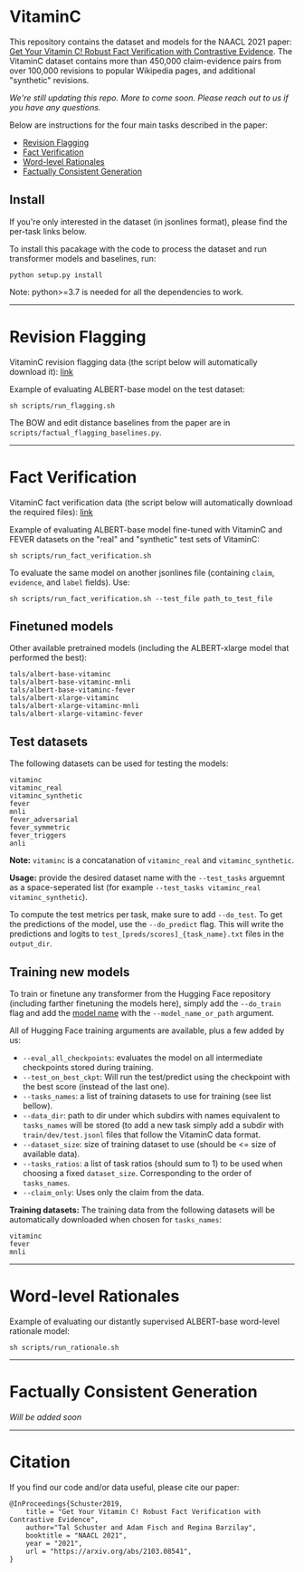 # VitaminC
This repository contains the dataset and models for the NAACL 2021 paper: [Get Your Vitamin C! Robust Fact Verification with Contrastive Evidence](https://arxiv.org/abs/2103.08541). The VitaminC dataset contains more than 450,000 claim-evidence pairs from over 100,000 revisions to popular Wikipedia pages, and additional "synthetic" revisions.

*We're still updating this repo. More to come soon. Please reach out to us if you have any questions.*

Below are instructions for the four main tasks described in the paper:
* [Revision Flagging](#revision-flagging)
* [Fact Verification](#fact-verification)
* [Word-level Rationales](#word-level-rationales)
* [Factually Consistent Generation](#factually-consistent-generation)

## Install

If you're only interested in the dataset (in jsonlines format), please find the per-task links below.

To install this pacakage with the code to process the dataset and run transformer models and baselines, run:
```
python setup.py install
```
Note: python>=3.7 is needed for all the dependencies to work.

---
# Revision Flagging
VitaminC revision flagging data (the script below will automatically download it): [link](https://github.com/TalSchuster/talschuster.github.io/raw/master/static/vitaminc_flagging.zip)

Example of evaluating ALBERT-base model on the test dataset:
```
sh scripts/run_flagging.sh
```

The BOW and edit distance baselines from the paper are in `scripts/factual_flagging_baselines.py`.

---

# Fact Verification

VitaminC fact verification data (the script below will automatically download the required files): [link](https://github.com/TalSchuster/talschuster.github.io/raw/master/static/vitaminc.zip)

Example of evaluating ALBERT-base model fine-tuned with VitaminC and FEVER datasets on the "real" and "synthetic" test sets of VitaminC:
```
sh scripts/run_fact_verification.sh
```
To evaluate the same model on another jsonlines file (containing `claim`, `evidence`, and `label` fields). Use:
```
sh scripts/run_fact_verification.sh --test_file path_to_test_file
```

## Finetuned models
Other available pretrained models (including the ALBERT-xlarge model that performed the best):
```
tals/albert-base-vitaminc
tals/albert-base-vitaminc-mnli
tals/albert-base-vitaminc-fever
tals/albert-xlarge-vitaminc
tals/albert-xlarge-vitaminc-mnli
tals/albert-xlarge-vitaminc-fever
```

## Test datasets
The following datasets can be used for testing the models:
```
vitaminc
vitaminc_real
vitaminc_synthetic
fever
mnli
fever_adversarial
fever_symmetric
fever_triggers
anli
```
**Note:** `vitaminc` is a concatanation of `vitaminc_real` and `vitaminc_synthetic`.

**Usage:** provide the desired dataset name with the `--test_tasks` arguemnt as a space-seperated list (for example `--test_tasks vitaminc_real vitaminc_synthetic`).

To compute the test metrics per task, make sure to add `--do_test`. To get the predictions of the model, use the `--do_predict` flag. This will write the predictions and logits to `test_[preds/scores]_{task_name}.txt` files in the `output_dir`.

## Training new models
To train or finetune any transformer from the Hugging Face repository (including farther finetuning the models here), simply add the `--do_train` flag and add the [model name](https://huggingface.co/models) with the `--model_name_or_path` argument.

All of Hugging Face training arguments are available, plus a few added by us:
* `--eval_all_checkpoints`: evaluates the model on all intermediate checkpoints stored during training.
* `--test_on_best_ckpt`: Will run the test/predict using the checkpoint with the best score (instead of the last one).
* `--tasks_names`: a list of training datasets to use for training (see list bellow).
* `--data_dir`: path to dir under which subdirs with names equivalent to `tasks_names` will be stored (to add a new task simply add a subdir with `train/dev/test.jsonl` files that follow the VitaminC data format.
* `--dataset_size`: size of training dataset to use (should be <= size of available data).
* `--tasks_ratios`: a list of task ratios (should sum to 1) to be used when choosing a fixed `dataset_size`. Corresponding to the order of `tasks_names`.
* `--claim_only`: Uses only the claim from the data. 

**Training datasets:** 
The training data from the following datasets will be automatically downloaded when chosen for `tasks_names`:
```
vitaminc
fever
mnli
```

---
# Word-level Rationales

Example of evaluating our distantly supervised ALBERT-base word-level rationale model:
```
sh scripts/run_rationale.sh
```

---

# Factually Consistent Generation

*Will be added soon*

---

# Citation

If you find our code and/or data useful, please cite our paper:

```
@InProceedings{Schuster2019,
    title = "Get Your Vitamin C! Robust Fact Verification with Contrastive Evidence",
    author="Tal Schuster and Adam Fisch and Regina Barzilay",
    booktitle = "NAACL 2021",
    year = "2021",
    url = "https://arxiv.org/abs/2103.08541",
}
```

